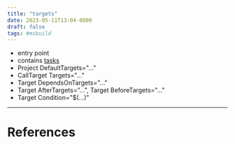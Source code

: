 ```yaml
---
title: "targets"
date: 2023-05-11T13:04-0800
draft: false
tags: #msbuild
---
```


- entry point
- contains [tasks](../tasks/)
- Project DefaultTargets="..."
- CallTarget Targets="..."
- Target DependsOnTargets="..."
- Target AfterTargets="...", Target BeforeTargets="..."
- Target Condition="$(...)"

---
# References
